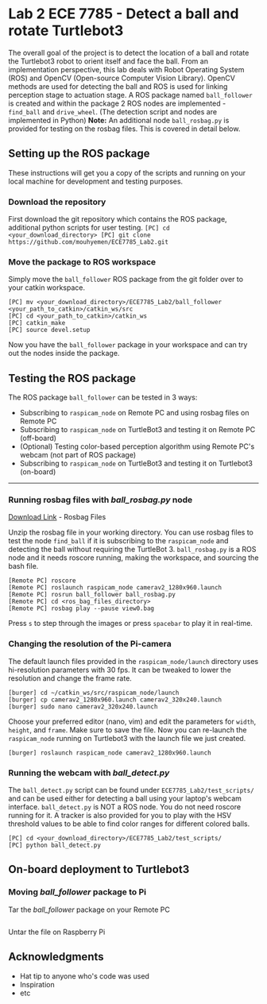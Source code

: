 # Lab 2 ECE 7785 - Detect a ball and rotate Turtlebot3
The overall goal of the project is to detect the location of a ball and rotate the Turtlebot3 robot to orient itself and face the ball. From an implementation perspective, this lab deals with Robot Operating System (ROS) and OpenCV (Open-source Computer Vision Library). 
OpenCV methods are used for detecting the ball and ROS is used for linking perception stage to actuation stage. A ROS package named ```ball_follower``` is created and within the package 2 ROS nodes are implemented - ```find_ball``` and ```drive_wheel```. (The detection script and nodes are implemented in Python)
**Note:** An additional node ```ball_rosbag.py``` is provided for testing on the rosbag files. This is covered in detail below.

## Setting up the ROS package
These instructions will get you a copy of the scripts and running on your local machine for development and testing purposes.

### Download the repository
First download the git repository which contains the ROS package, additional python scripts for user testing.
`
[PC] cd <your_download_directory>
[PC] git clone https://github.com/mouhyemen/ECE7785_Lab2.git 
`

### Move the package to ROS workspace

Simply move the ```ball_follower``` ROS package from the git folder over to your catkin workspace.

```
[PC] mv <your_download_directory>/ECE7785_Lab2/ball_follower <your_path_to_catkin>/catkin_ws/src
[PC] cd <your_path_to_catkin>/catkin_ws
[PC] catkin_make
[PC] source devel.setup
```
Now you have the ```ball_follower``` package in your workspace and can try out the nodes inside the package.

## Testing the ROS package
The ROS package ```ball_follower``` can be tested in 3 ways:
* Subscribing to ```raspicam_node``` on Remote PC and using rosbag files on Remote PC
* Subscribing to ```raspicam_node``` on TurtleBot3 and testing it on Remote PC (off-board)
* (Optional) Testing color-based perception algorithm using Remote PC's webcam (not part of ROS package)
* Subscribing to ```raspicam_node``` on TurtleBot3 and testing it on Turtlebot3 (on-board)
---

### Running rosbag files with *ball_rosbag.py* node

[Download Link](https://drive.google.com/open?id=0B8HUrakRiMyeX3FiQXl2bkhGbVU) - Rosbag Files

Unzip the rosbag file in your working directory. You can use rosbag files to test the node ```find_ball``` if it is subscribing to the ```raspicam_node``` and detecting the ball without requiring the TurtleBot 3. 
```ball_rosbag.py``` is a ROS node and it needs roscore running, making the workspace, and sourcing the bash file.

```
[Remote PC] roscore
[Remote PC] roslaunch raspicam_node camerav2_1280x960.launch
[Remote PC] rosrun ball_follower ball_rosbag.py
[Remote PC] cd <ros_bag_files_directory>
[Remote PC] rosbag play --pause view0.bag
```
Press ```s``` to step through the images or press `spacebar` to play it in real-time.

### Changing the resolution of the Pi-camera

The default launch files provided in the ```raspicam_node/launch``` directory uses hi-resolution parameters with 30 fps. It can be tweaked to lower the resolution and change the frame rate.

```
[burger] cd ~/catkin_ws/src/raspicam_node/launch
[burger] cp camerav2_1280x960.launch camerav2_320x240.launch
[burger] sudo nano camerav2_320x240.launch
```
Choose your preferred editor (nano, vim) and edit the parameters for ```width```, ```height```, and ```frame```. Make sure to save the file. Now you can re-launch the ```raspicam_node``` running on Turtlebot3 with the launch file we just created.

```
[burger] roslaunch raspicam_node camerav2_1280x960.launch
```
### Running the webcam with *ball_detect.py*

The ```ball_detect.py``` script can be found under ```ECE7785_Lab2/test_scripts/``` and can be used either for detecting a ball using your laptop's webcam interface. ```ball_detect.py``` is NOT a ROS node. You do not need roscore running for it. A tracker is also provided for you to play with the HSV threshold values to be able to find color ranges for different colored balls.
```
[PC] cd <your_download_directory>/ECE7785_Lab2/test_scripts/
[PC] python ball_detect.py
```





## On-board deployment to Turtlebot3

### Moving *ball_follower* package to Pi
Tar the *ball_follower* package on your Remote PC
```
```

Untar the file on Raspberry Pi




## Acknowledgments

* Hat tip to anyone who's code was used
* Inspiration
* etc


